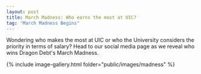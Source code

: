 ```yaml
---
layout: post
title: March Madness: Who earns the most at UIC?
tag: 'March Madness Begins"
---
```


Wondering who makes the most at UIC or who the University considers the priority in terms of salary? Head to our social media page as we reveal who wins Dragon Debt's March Madness.

{% include image-gallery.html folder="public/images/madness" %}
